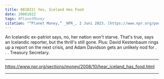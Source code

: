 ```yaml
---
title: 081022) Yes, Iceland Has Food
date: 20081022
tags: #PlanetMoney
citation: "“Planet Money,” _NPR_, 2 Juni 2023. [https://www.npr.org/podcasts/510289/planet-money](https://www.npr.org/podcasts/510289/planet-money) (diakses 4 Juni 2023)."
---
```


An Icelandic ex-patriot says, no, her nation won't starve. That's true, says an Icelandic reporter, but the thrill's still gone. Plus: David Kestenbaum rings up a report on the next crisis, and Adam Davidson gets an unlikely nod for . . . Treasury Secretary.

----

https://www.npr.org/sections/money/2008/10/hear_iceland_has_food.html



----
